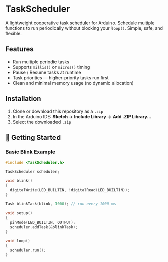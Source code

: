 # TaskScheduler

A lightweight cooperative task scheduler for Arduino. Schedule multiple functions to run periodically without blocking your `loop()`. Simple, safe, and flexible.

## Features

- Run multiple periodic tasks
- Supports `millis()` or `micros()` timing
- Pause / Resume tasks at runtime
- Task priorities — higher-priority tasks run first
- Clean and minimal memory usage (no dynamic allocation)

## Installation

1. Clone or download this repository as a `.zip`
2. In the Arduino IDE: **Sketch → Include Library → Add .ZIP Library...**
3. Select the downloaded `.zip`

## 🚀 Getting Started

### Basic Blink Example

```cpp
#include <TaskScheduler.h>

TaskScheduler scheduler;

void blink()
{
  digitalWrite(LED_BUILTIN, !digitalRead(LED_BUILTIN));
}

Task blinkTask(blink, 1000); // run every 1000 ms

void setup()
{
  pinMode(LED_BUILTIN, OUTPUT);
  scheduler.addTask(&blinkTask);
}

void loop()
{
  scheduler.run();
}
